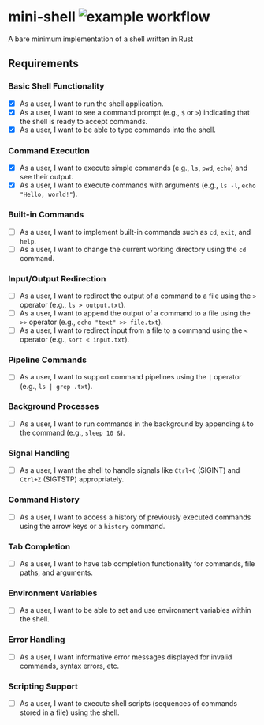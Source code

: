 # mini-shell ![example workflow](https://github.com/varunu28/mini-shell/actions/workflows/rust.yml/badge.svg)
A bare minimum implementation of a shell written in Rust

## Requirements

### Basic Shell Functionality
- [X] As a user, I want to run the shell application.
- [X] As a user, I want to see a command prompt (e.g., `$` or `>`) indicating that the shell is ready to accept commands.
- [X] As a user, I want to be able to type commands into the shell.

### Command Execution
- [X] As a user, I want to execute simple commands (e.g., `ls`, `pwd`, `echo`) and see their output.
- [X] As a user, I want to execute commands with arguments (e.g., `ls -l`, `echo "Hello, world!"`).

### Built-in Commands
- [ ] As a user, I want to implement built-in commands such as `cd`, `exit`, and `help`.
- [ ] As a user, I want to change the current working directory using the `cd` command.

### Input/Output Redirection
- [ ] As a user, I want to redirect the output of a command to a file using the `>` operator (e.g., `ls > output.txt`).
- [ ] As a user, I want to append the output of a command to a file using the `>>` operator (e.g., `echo "text" >> file.txt`).
- [ ] As a user, I want to redirect input from a file to a command using the `<` operator (e.g., `sort < input.txt`).

### Pipeline Commands
- [ ] As a user, I want to support command pipelines using the `|` operator (e.g., `ls | grep .txt`).

### Background Processes
- [ ] As a user, I want to run commands in the background by appending `&` to the command (e.g., `sleep 10 &`).

### Signal Handling
- [ ] As a user, I want the shell to handle signals like `Ctrl+C` (SIGINT) and `Ctrl+Z` (SIGTSTP) appropriately.

### Command History
- [ ] As a user, I want to access a history of previously executed commands using the arrow keys or a `history` command.

### Tab Completion
- [ ] As a user, I want to have tab completion functionality for commands, file paths, and arguments.

### Environment Variables
- [ ] As a user, I want to be able to set and use environment variables within the shell.

### Error Handling
- [ ] As a user, I want informative error messages displayed for invalid commands, syntax errors, etc.

### Scripting Support
- [ ] As a user, I want to execute shell scripts (sequences of commands stored in a file) using the shell.

